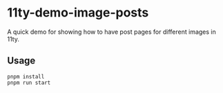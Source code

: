 # 11ty-demo-image-posts

A quick demo for showing how to have post pages for different images in 11ty.

## Usage

```
pnpm install
pnpm run start
```
